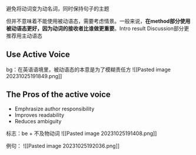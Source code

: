 
避免将动词变为动名词，同时保持句子的主题

但并不意味着不能使用被动语态，需要考虑情景。一般来说，**在method部分使用被动语态更好，因为动词的接收者比谁做更重要**。Intro result Discussion部分更推荐用主动语态
## Use Active Voice
bg：在英语语境里，被动语态的本意是为了模糊责任方
![[Pasted image 20231025191849.png]]




## The Pros of the active voice
- Emphrasize author responsibility
- Improves readability
- Reduces ambiguity


标志：be + 不及物动词
![[Pasted image 20231025191408.png]]

例句：
![[Pasted image 20231025192036.png]]
